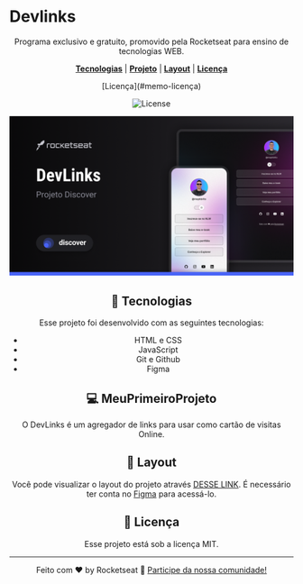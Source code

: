 # Devlinks

<div align="center">

Programa exclusivo e gratuito, promovido pela Rocketseat para ensino de tecnologias WEB.

<div align="center">

[**Tecnologias**](#-tecnologias)   |   [**Projeto**](#-meuprimeiroprojeto)   |   [**Layout**](#-layout)   |   [**Licença**](#memo-licença)

</div>
  [Licença](#memo-licença)
</p>

<!-- Badge centered visually, but Markdown doesn't support true centering -->

![License][license]

![MeuPrimeiroProjeto DevLinks](.Github/preview.png)

## 🚀 Tecnologias

Esse projeto foi desenvolvido com as seguintes tecnologias:

- HTML e CSS
- JavaScript
- Git e Github
- Figma

## 💻 MeuPrimeiroProjeto

O DevLinks é um agregador de links para usar como cartão de visitas Online.

## 🔖 Layout

Você pode visualizar o layout do projeto através [DESSE LINK](https://www.figma.com/design/eGNTBmJGKDNrf9ton0K8Qa/DevLinks-%E2%80%A2-Projeto-Discover--Community-?node-id=1437-191&t=nm9isYht3eJt17mH-1). É necessário ter conta no [Figma](https://figma.com) para acessá-lo.

## :memo: Licença

Esse projeto está sob a licença MIT.

---

Feito com ♥ by Rocketseat :wave: [Participe da nossa comunidade!](https://discord.gg/rocketseat)

[license]: https://img.shields.io/static/v1?label=license&message=MIT&color=49AA26&labelColor=000000
